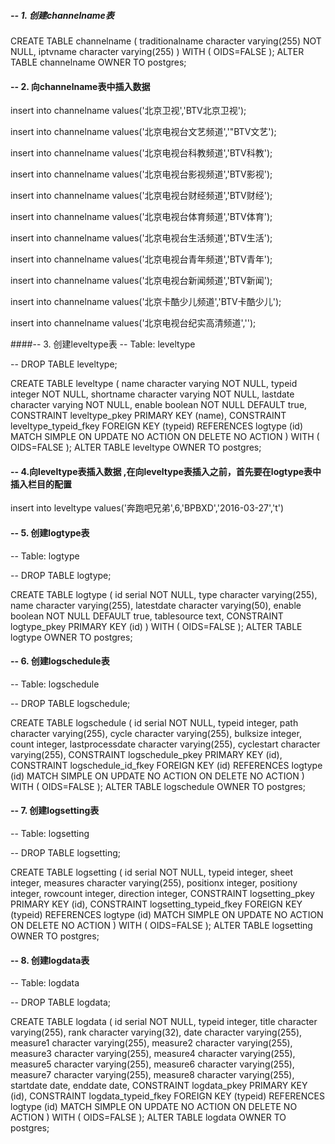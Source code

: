 ##### -- 1. 创建channelname表
  CREATE TABLE channelname
(
  traditionalname character varying(255) NOT NULL,
  iptvname character varying(255)
)
WITH (
  OIDS=FALSE
);
ALTER TABLE channelname
  OWNER TO postgres; 
  
####  -- 2. 向channelname表中插入数据
  insert into channelname 
values('北京卫视','BTV北京卫视');

insert into channelname
values('北京电视台文艺频道','"BTV文艺');

insert into channelname
values('北京电视台科教频道','BTV科教');

insert into channelname
values('北京电视台影视频道','BTV影视');

insert into channelname
values('北京电视台财经频道','BTV财经');

insert into channelname
values('北京电视台体育频道','BTV体育');

insert into channelname
values('北京电视台生活频道','BTV生活');

insert into channelname
values('北京电视台青年频道','BTV青年');

insert into channelname
values('北京电视台新闻频道','BTV新闻');

insert into channelname
values('北京卡酷少儿频道','BTV卡酷少儿');

insert into channelname
values('北京电视台纪实高清频道','');

####-- 3. 创建leveltype表
-- Table: leveltype

-- DROP TABLE leveltype;

CREATE TABLE leveltype
(
  name character varying NOT NULL,
  typeid integer NOT NULL,
  shortname character varying NOT NULL,
  lastdate character varying NOT NULL,
  enable boolean NOT NULL DEFAULT true,
  CONSTRAINT leveltype_pkey PRIMARY KEY (name),
  CONSTRAINT leveltype_typeid_fkey FOREIGN KEY (typeid)
      REFERENCES logtype (id) MATCH SIMPLE
      ON UPDATE NO ACTION ON DELETE NO ACTION
)
WITH (
  OIDS=FALSE
);
ALTER TABLE leveltype
  OWNER TO postgres;
  
####  -- 4.向leveltype表插入数据 ,在向leveltype表插入之前，首先要在logtype表中插入栏目的配置
  insert into leveltype
values('奔跑吧兄弟',6,'BPBXD','2016-03-27','t')

####  -- 5. 创建logtype表
  
   -- Table: logtype

-- DROP TABLE logtype;

CREATE TABLE logtype
(
  id serial NOT NULL,
  type character varying(255),
  name character varying(255),
  latestdate character varying(50),
  enable boolean NOT NULL DEFAULT true,
  tablesource text,
  CONSTRAINT logtype_pkey PRIMARY KEY (id)
)
WITH (
  OIDS=FALSE
);
ALTER TABLE logtype
  OWNER TO postgres;

#### -- 6. 创建logschedule表

-- Table: logschedule

-- DROP TABLE logschedule;

CREATE TABLE logschedule
(
  id serial NOT NULL,
  typeid integer,
  path character varying(255),
  cycle character varying(255),
  bulksize integer,
  count integer,
  lastprocessdate character varying(255),
  cyclestart character varying(255),
  CONSTRAINT logschedule_pkey PRIMARY KEY (id),
  CONSTRAINT logschedule_id_fkey FOREIGN KEY (id)
      REFERENCES logtype (id) MATCH SIMPLE
      ON UPDATE NO ACTION ON DELETE NO ACTION
)
WITH (
  OIDS=FALSE
);
ALTER TABLE logschedule
  OWNER TO postgres;

#### -- 7. 创建logsetting表

-- Table: logsetting

-- DROP TABLE logsetting;

CREATE TABLE logsetting
(
  id serial NOT NULL,
  typeid integer,
  sheet integer,
  measures character varying(255),
  positionx integer,
  positiony integer,
  rowcount integer,
  direction integer,
  CONSTRAINT logsetting_pkey PRIMARY KEY (id),
  CONSTRAINT logsetting_typeid_fkey FOREIGN KEY (typeid)
      REFERENCES logtype (id) MATCH SIMPLE
      ON UPDATE NO ACTION ON DELETE NO ACTION
)
WITH (
  OIDS=FALSE
);
ALTER TABLE logsetting
  OWNER TO postgres;

#### -- 8. 创建logdata表

-- Table: logdata

-- DROP TABLE logdata;

CREATE TABLE logdata
(
  id serial NOT NULL,
  typeid integer,
  title character varying(255),
  rank character varying(32),
  date character varying(255),
  measure1 character varying(255),
  measure2 character varying(255),
  measure3 character varying(255),
  measure4 character varying(255),
  measure5 character varying(255),
  measure6 character varying(255),
  measure7 character varying(255),
  measure8 character varying(255),
  startdate date,
  enddate date,
  CONSTRAINT logdata_pkey PRIMARY KEY (id),
  CONSTRAINT logdata_typeid_fkey FOREIGN KEY (typeid)
      REFERENCES logtype (id) MATCH SIMPLE
      ON UPDATE NO ACTION ON DELETE NO ACTION
)
WITH (
  OIDS=FALSE
);
ALTER TABLE logdata
  OWNER TO postgres;

